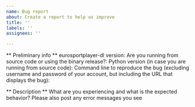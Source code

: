 ```yaml
---
name: Bug report
about: Create a report to help us improve
title: ''
labels: ''
assignees: ''

---
```


** Preliminary info **
eurosportplayer-dl version:
Are you running from source code or using the binary release?:
Python version (in case you are running from source code):
Command line to reproduce the bug (excluding username and password of your account, but including the URL that displays the bug):

** Description **
What are you experiencing and what is the expected behavior? Please also post any error messages you see
